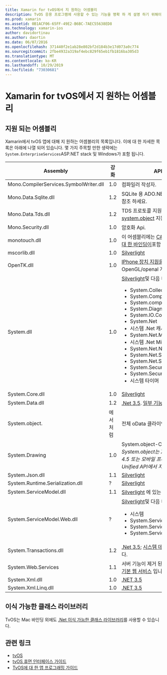 ```yaml
---
title: Xamarin for tvOS에서 지 원하는 어셈블리
description: TvOS 응용 프로그램에 사용할 수 있는 기능을 명확 하 게 설명 하기 위해이 문서에서는 tvOS 개발용 Xamarin에서 지 원하는 어셈블리의 목록을 제공 합니다.
ms.prod: xamarin
ms.assetid: 0B1ACF06-65FF-49E2-B6BC-7AEC55638ED8
ms.technology: xamarin-ios
author: davidortinau
ms.author: daortin
ms.date: 06/07/2016
ms.openlocfilehash: 371440f2e1ab28e802bf2d184b3e17d073a0c774
ms.sourcegitcommit: 2fbe4932a319af4ebc829f65eb1fb1816ba305d3
ms.translationtype: MT
ms.contentlocale: ko-KR
ms.lasthandoff: 10/29/2019
ms.locfileid: "73030681"
---
```

# <a name="assemblies-supported-by-xamarin-for-tvos"></a>Xamarin for tvOS에서 지 원하는 어셈블리

## <a name="supported-assemblies"></a>지원 되는 어셈블리

Xamarin에서 tvOS 앱에 대해 지 원하는 어셈블리의 목록입니다. 이에 대 한 자세한 목록은 아래에 나열 되어 있습니다.  몇 가지 주목할 만한 생략에는 `System.EnterpriseServices`ASP.NET stack 및 Windows가 포함 됩니다.

|Assembly|강화|API 호환성|
|---|---|---|
|Mono.CompilerServices.SymbolWriter.dll|1.0|컴파일러 작성자.|
|Mono.Data.Sqlite.dll|1.2|SQLite 용 ADO.NET 공급자 [제한 사항](~/ios/data-cloud/system.data.md)을 참조 하세요.|
|Mono.Data.Tds.dll|1.2|TDS 프로토콜 지원 [system.object](~/ios/data-cloud/system.data.md)내의 [system.object](xref:System.Data.SqlClient) 지원에 사용 됩니다.|
|Mono.Security.dll|1.0|암호화 Api.|
|monotouch.dll|1.0|이 어셈블리에는 [ C# CocoaTouch API에 대 한 바인딩이](https://docs.microsoft.com/dotnet/api/?view=xamarinios-10.8)포함 되어 있습니다.|
|mscorlib.dll|1.0|[Silverlight](https://msdn.microsoft.com/library/cc838194(VS.95).aspx)|
|OpenTK.dll|1.0|[IPhone 장치 지원을 제공 하도록 확장](xref:OpenGLES)된 OpenGL/openal 개체 지향 api입니다.|
|System.dll|1.0|[Silverlight](https://msdn.microsoft.com/library/cc838194(VS.95).aspx)및 다음 네임 스페이스의 형식: <ul><li>System.Collections.Specialized</li> <li>System.ComponentModel</li> <li>System.componentmodel</li> <li>System.Diagnostics</li> <li>System.IO.Compression</li> <li>System.Net</li> <li>시스템 .Net 캐시</li> <li>System.Net.Mail</li> <li>시스템 .Net Mime</li> <li>System.Net.NetworkInformation</li> <li>System.Net.Security</li> <li>System.Net.Sockets</li> <li>System.Security.Authentication</li> <li>System.Security.Cryptography</li> <li>시스템 타이머</li></ul>|
|System.Core.dll|1.0|[Silverlight](https://msdn.microsoft.com/library/cc838194(VS.95).aspx)|
|System.Data.dll|1.2|[.Net 3.5](https://msdn.microsoft.com/library/ms229335.aspx). [일부 기능이 제거](~/ios/data-cloud/system.data.md)되었습니다.|
|System.object.|에서처럼|전체 oData 클라이언트.|
|System.Drawing|1.0|System.object-Classic API 그리기<br />_System.object는 Xamarin.ios .NET 4.5 또는 모바일 프레임 워크에 대 한 Unified API에서 지원 되지 않습니다._|
|System.Json.dll|1.1|[Silverlight](https://msdn.microsoft.com/library/cc838194(VS.95).aspx)|
|System.Runtime.Serialization.dll|?|[Silverlight](https://msdn.microsoft.com/library/cc838194(VS.95).aspx)|
|System.ServiceModel.dll|1.1|[Silverlight](https://msdn.microsoft.com/library/cc838194(VS.95).aspx) 에 있는 [WCF](https://docs.microsoft.com/xamarin/cross-platform/data-cloud/web-services/) stack|
|System.ServiceModel.Web.dll|?|[Silverlight](https://msdn.microsoft.com/library/cc838194(VS.95).aspx)및 다음 네임 스페이스의 형식: <ul><li>시스템</li><li>System.ServiceModel.Channels</li><li>System.ServiceModel.Description</li><li>System.ServiceModel.Web</li></ul>|
|System.Transactions.dll|1.2|[.Net 3.5](https://msdn.microsoft.com/library/ms229335.aspx); [시스템 데이터](https://docs.microsoft.com/xamarin/ios/data-cloud/system.data) 지원의 일부입니다.|
|System.Web.Services|1.1|서버 기능이 제거 된 .NET 3.5 프로필의 [기본 웹 서비스](https://docs.microsoft.com/xamarin/cross-platform/data-cloud/web-services/) 입니다.|
|System.Xml.dll|1.0|[.NET 3.5](https://msdn.microsoft.com/library/ms229335.aspx)|
|System.Xml.Linq.dll|1.0|[.NET 3.5](https://msdn.microsoft.com/library/ms229335.aspx)|

<a name="Summary" />

## <a name="portable-class-libraries"></a>이식 가능한 클래스 라이브러리

TvOS는 Mac 바인딩 외에도 [.Net 이식 가능한 클래스 라이브러리](~/cross-platform/app-fundamentals/pcl.md)를 사용할 수 있습니다.

## <a name="related-links"></a>관련 링크

- [tvOS](https://developer.apple.com/tvos/)
- [tvOS 휴먼 인터페이스 가이드](https://developer.apple.com/tvos/human-interface-guidelines/)
- [TvOS에 대 한 앱 프로그래밍 가이드](https://developer.apple.com/library/prerelease/tvos/documentation/General/Conceptual/AppleTV_PG/)
